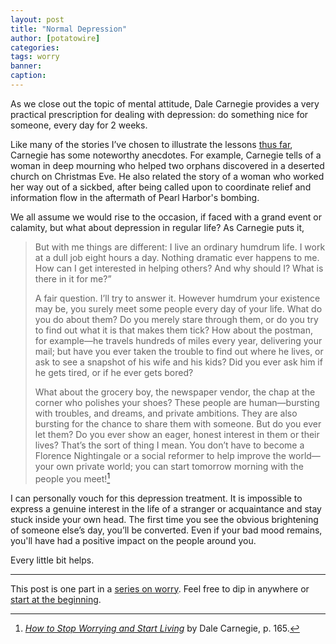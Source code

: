 ```yaml
---
layout: post
title: "Normal Depression"
author: [potatowire]
categories: 
tags: worry
banner: 
caption:
---
```


As we close out the topic of mental attitude, Dale Carnegie provides a very practical prescription for dealing with depression: do something nice for someone, every day for 2 weeks.

Like many of the stories I’ve chosen to illustrate the lessons [thus far][1], Carnegie has some noteworthy anecdotes. For example, Carnegie tells of a woman in deep mourning who helped two orphans discovered in a deserted church on Christmas Eve. He also related the story of a woman who worked her way out of a sickbed, after being called upon to coordinate relief and information flow in the aftermath of Pearl Harbor's bombing. 

We all assume we would rise to the occasion, if faced with a grand event or calamity, but what about depression in regular life? As Carnegie puts it,

> But with me things are different: I live an ordinary humdrum life. I work at a dull job eight hours a day. Nothing dramatic ever happens to me. How can I get interested in helping others? And why should I? What is there in it for me?” 
> 
> A fair question. I’ll try to answer it. However humdrum your existence may be, you surely meet some people every day of your life. What do you do about them? Do you merely stare through them, or do you try to find out what it is that makes them tick? How about the postman, for example—he travels hundreds of miles every year, delivering your mail; but have you ever taken the trouble to find out where he lives, or ask to see a snapshot of his wife and his kids? Did you ever ask him if he gets tired, or if he ever gets bored? 
> 
> What about the grocery boy, the newspaper vendor, the chap at the corner who polishes your shoes? These people are human—bursting with troubles, and dreams, and private ambitions. They are also bursting for the chance to share them with someone. But do you ever let them? Do you ever show an eager, honest interest in them or their lives? That’s the sort of thing I mean. You don’t have to become a Florence Nightingale or a social reformer to help improve the world—your own private world; you can start tomorrow morning with the people you meet![^1]

I can personally vouch for this depression treatment. It is impossible to express a genuine interest in the life of a stranger or acquaintance and stay stuck inside your own head. The first time you see the obvious brightening of someone else’s day, you’ll be converted. Even if your bad mood remains, you'll have had a positive impact on the people around you. 

Every little bit helps.

---- 

This post is one part in a [series on worry][3]. Feel free to dip in anywhere or [start at the beginning][4].

[^1]:	[*How to Stop Worrying and Start Living*][2] by Dale Carnegie, p. 165.

[1]:	https://with.thegra.in/archive?search=worry
[2]:	https://www.amazon.com/dp/0671733354/?tag=potatowire-20
[3]:	https://with.thegra.in/archive?search=worry
[4]:	https://with.thegra.in/wasteful-worry